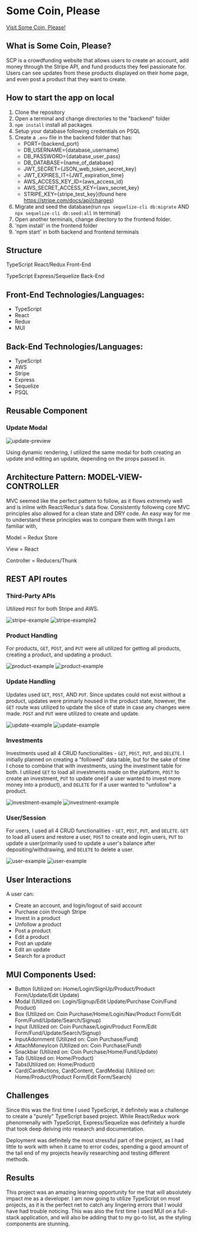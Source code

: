 # Some Coin, Please

[Visit Some Coin, Please!](https://somecoinplease.herokuapp.com/)

## What is Some Coin, Please?

SCP is a crowdfunding website that allows users to create an account, add money through the Stripe API, and fund products they feel passionate for. Users can see updates from these products displayed on their home page, and even post a product that they want to create.

## How to start the app on local

1. Clone the repository
2. Open a terminal and change directories to the "backend" folder
3. `npm install` install all packages
4. Setup your database following credentials on PSQL
5. Create a `.env` file in the backend folder that has: 
    - PORT={backend_port}
    - DB_USERNAME={database_username}
    - DB_PASSWORD={database_user_pass}
    - DB_DATABASE={name_of_database}
    - JWT_SECRET={JSON_web_token_secret_key}
    - JWT_EXPIRES_IT={JWT_expiration_time}
    - AWS_ACCESS_KEY_ID={aws_access_id}
    - AWS_SECRET_ACCESS_KEY={aws_secret_key}
    - STRIPE_KEY={stripe_test_key}(found here https://stripe.com/docs/api/charges)
6. Migrate and seed the database(run `npx sequelize-cli db:migrate` AND `npx sequelize-cli db:seed:all` in terminal)
7. Open another terminals, change directory to the frontend folder.
8. 'npm install' in the frontend folder
9. 'npm start' in both backend and frontend terminals

## Structure

TypeScript React/Redux Front-End

TypeScript Express/Sequelize Back-End

## Front-End Technologies/Languages:

- TypeScript
- React
- Redux
- MUI

## Back-End Technologies/Languages:

- TypeScript
- AWS
- Stripe
- Express
- Sequelize
- PSQL

## Reusable Component

### Update Modal

![update-preview](https://i.imgur.com/8X4tEpb.png)

Using dynamic rendering, I utilized the same modal for both creating an update and editing an update, depending on the props passed in.

## Architecture Pattern: MODEL-VIEW-CONTROLLER

MVC seemed like the perfect pattern to follow, as it flows extremely well and is inline with React/Redux's data flow. Consistently following core MVC principles also allowed for a clean state and DRY code. An easy way for me to understand these principles was to compare them with things I am familiar with,


Model = Redux Store

View = React

Controller = Reducers/Thunk


## REST API routes


### Third-Party APIs
Utilized `POST` for both Stripe and AWS.

![stripe-example](https://i.imgur.com/jHNOVqF.png)
![stripe-example2](https://i.imgur.com/7sdXNWA.png)


### Product Handling
For products, `GET`, `POST`, and `PUT` were all utilized for getting all products, creating a product, and updating a product.

![product-example](https://i.imgur.com/4NkXebf.png)
![product-example](https://i.imgur.com/msdNUWB.png)

### Update Handling
Updates used `GET`, `POST`, AND `PUT`. Since updates could not exist without a product, updates were primarly housed in the product state, however, the `GET` route was utilized to update the slice of state in case any changes were made. `POST` and `PUT` were utilized to create and update.

![update-example](https://i.imgur.com/kSyaLxp.png)
![update-example](https://i.imgur.com/lEtADVm.png)

### Investments

Investments used all 4 CRUD functionalities -  `GET`, `POST`, `PUT`, and `DELETE`. I initially planned on creating a "followed" data table, but for the sake of time I chose to combine that with investments, using the investment table for both. I utilized  `GET` to load all investments made on the platform, `POST` to create an investment, `PUT` to update one(if a user wanted to invest more money into a product), and `DELETE` for if a user wanted to "unfollow" a product.

![investment-example](https://i.imgur.com/sJCVXFZ.png)
![investment-example](https://i.imgur.com/J0FMrIb.png)

### User/Session

For users, I used all 4 CRUD functionalities -  `GET`, `POST`, `PUT`, and `DELETE`. `GET` to load all users and restore a user, `POST` to create and login users, `PUT` to update a user(primarily used to update a user's balance after depositing/withdrawing, and `DELETE` to delete a user.

![user-example](https://i.imgur.com/6XjJ6T1.png)
![user-example](https://i.imgur.com/I7AXboY.png)


## User Interactions

A user can:
- Create an account, and login/logout of said account
- Purchase coin through Stripe
- Invest in a product
- Unfollow a product
- Post a product
- Edit a product
- Post an update
- Edit an update
- Search for a product


## MUI Components Used:
-  Button (Utilized on: Home/Login/SignUp/Product/Product Form/Update/Edit Update)
-  Modal (Utilized on: Login/Signup/Edit Update/Purchase Coin/Fund Product)
-  Box (Utilized on: Coin Purchase/Home/Login/Nav/Product Form/Edit Form/Fund/Update/Search/Signup)
-  Input (Utilized on: Coin Purchase/Login/Product Form/Edit Form/Fund/Update/Search/Signup)
-  InputAdornment (Utilized on: Coin Purchase/Fund)
-  AttachMoneyIcon (Utilized on: Coin Purchase/Fund)
-  Snackbar (Utilized on: Coin Purchase/Home/Fund/Update)
-  Tab (Utilized on: Home/Product)
-  Tabs(Utilized on: Home/Product)
-  Card(CardActions, CardContent, CardMedia) (Utilized on: Home/Product/Product Form/Edit Form/Search)


## Challenges

Since this was the first time I used TypeScript, it definitely was a challenge to create a "purely" TypeScript based project. While React/Redux work phenomenally with TypeScript, Express/Sequelize was definitely a hurdle that took deep delving into research and documentation.

Deployment was definitely the most stressful part of the project, as I had little to work with when it came to error codes, spending a good amount of the tail end of my projects heavily researching and testing different methods. 

## Results

This project was an amazing learning opportunity for me that will absolutely impact me as a developer. I am now going to utilize TypeScript on most projects, as it is the perfect net to catch any lingering errors that I would have had trouble noticing. This was also the first time I used MUI on a full-stack application, and will also be adding that to my go-to list, as the styling components are stunning. 



